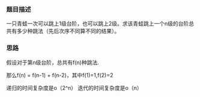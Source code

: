 ### 题目描述
一只青蛙一次可以跳上1级台阶，也可以跳上2级。求该青蛙跳上一个n级的台阶总共有多少种跳法（先后次序不同算不同的结果）。

### 思路

假设对于第n级台阶，总共有f(n)种跳法.

那么f(n) = f(n-1) + f(n-2)，其中f(1)=1,f(2)=2

递归的时间复杂度是o（2^n）
迭代的时间复杂度是o（n）